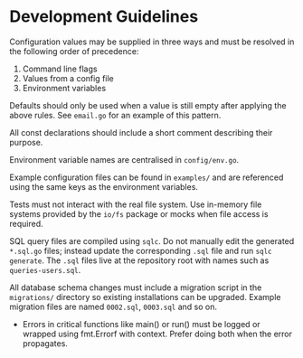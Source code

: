 # Development Guidelines

Configuration values may be supplied in three ways and must be resolved in the following order of precedence:

1. Command line flags
2. Values from a config file
3. Environment variables

Defaults should only be used when a value is still empty after applying the above rules. See `email.go` for an example of this pattern.

All const declarations should include a short comment describing their purpose.

Environment variable names are centralised in `config/env.go`.

Example configuration files can be found in `examples/` and are referenced using
the same keys as the environment variables.

Tests must not interact with the real file system. Use in-memory file systems
provided by the `io/fs` package or mocks when file access is required.

SQL query files are compiled using `sqlc`. Do not manually edit the generated
`*.sql.go` files; instead update the corresponding `.sql` file and run `sqlc generate`.
The `.sql` files live at the repository root with names such as `queries-users.sql`.

All database schema changes must include a migration script in the `migrations/`
directory so existing installations can be upgraded. Example migration files are
named `0002.sql`, `0003.sql` and so on.

- Errors in critical functions like main() or run() must be logged or wrapped using fmt.Errorf with context. Prefer doing both when the error propagates.

